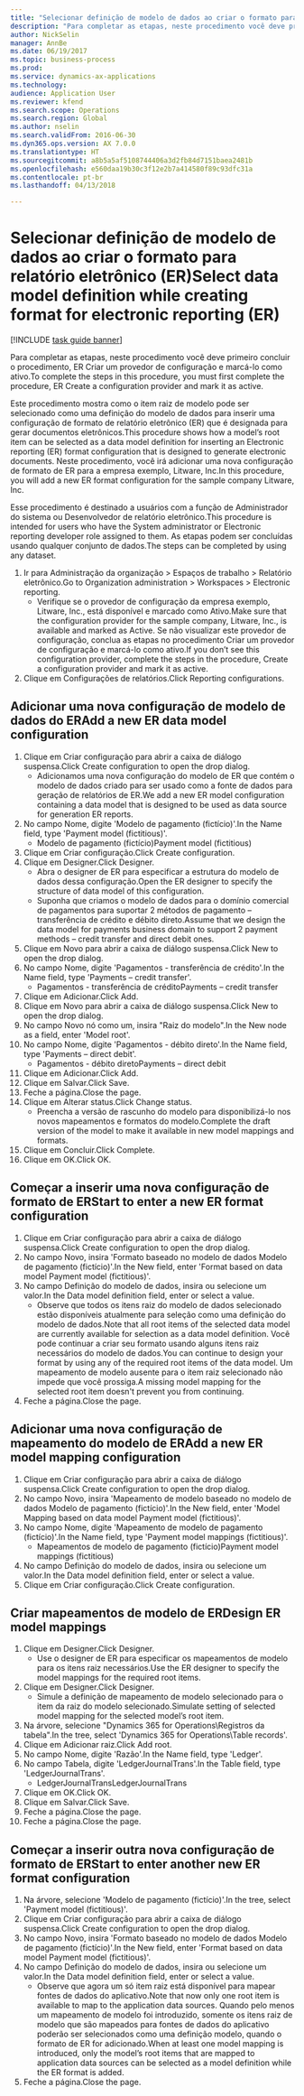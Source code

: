 ```yaml
--- 
title: "Selecionar definição de modelo de dados ao criar o formato para relatório eletrônico (ER)"
description: "Para completar as etapas, neste procedimento você deve primeiro concluir o procedimento, ER Criar um provedor de configuração e marcá-lo como ativo."
author: NickSelin
manager: AnnBe
ms.date: 06/19/2017
ms.topic: business-process
ms.prod: 
ms.service: dynamics-ax-applications
ms.technology: 
audience: Application User
ms.reviewer: kfend
ms.search.scope: Operations
ms.search.region: Global
ms.author: nselin
ms.search.validFrom: 2016-06-30
ms.dyn365.ops.version: AX 7.0.0
ms.translationtype: HT
ms.sourcegitcommit: a8b5a5af5108744406a3d2fb84d7151baea2481b
ms.openlocfilehash: e560daa19b30c3f12e2b7a414580f89c93dfc31a
ms.contentlocale: pt-br
ms.lasthandoff: 04/13/2018

---
```

# <a name="select-data-model-definition-while-creating-format-for-electronic-reporting-er"></a><span data-ttu-id="91c9c-103">Selecionar definição de modelo de dados ao criar o formato para relatório eletrônico (ER)</span><span class="sxs-lookup"><span data-stu-id="91c9c-103">Select data model definition while creating format for electronic reporting (ER)</span></span>

[!INCLUDE [task guide banner](../../includes/task-guide-banner.md)]

<span data-ttu-id="91c9c-104">Para completar as etapas, neste procedimento você deve primeiro concluir o procedimento, ER Criar um provedor de configuração e marcá-lo como ativo.</span><span class="sxs-lookup"><span data-stu-id="91c9c-104">To complete the steps in this procedure, you must first complete the procedure, ER Create a configuration provider and mark it as active.</span></span> 

<span data-ttu-id="91c9c-105">Este procedimento mostra como o item raiz de modelo pode ser selecionado como uma definição do modelo de dados para inserir uma configuração de formato de relatório eletrônico (ER) que é designada para gerar documentos eletrônicos.</span><span class="sxs-lookup"><span data-stu-id="91c9c-105">This procedure shows how a model’s root item can be selected as a data model definition for inserting an Electronic reporting (ER) format configuration that is designed to generate electronic documents.</span></span> <span data-ttu-id="91c9c-106">Neste procedimento, você irá adicionar uma nova configuração de formato de ER para a empresa exemplo, Litware, Inc.</span><span class="sxs-lookup"><span data-stu-id="91c9c-106">In this procedure, you will add a new ER format configuration for the sample company Litware, Inc.</span></span> 

<span data-ttu-id="91c9c-107">Esse procedimento é destinado a usuários com a função de Administrador do sistema ou Desenvolvedor de relatório eletrônico.</span><span class="sxs-lookup"><span data-stu-id="91c9c-107">This procedure is intended for users who have the System administrator or Electronic reporting developer role assigned to them.</span></span> <span data-ttu-id="91c9c-108">As etapas podem ser concluídas usando qualquer conjunto de dados.</span><span class="sxs-lookup"><span data-stu-id="91c9c-108">The steps can be completed by using any dataset.</span></span>

1. <span data-ttu-id="91c9c-109">Ir para Administração da organização > Espaços de trabalho > Relatório eletrônico.</span><span class="sxs-lookup"><span data-stu-id="91c9c-109">Go to Organization administration > Workspaces > Electronic reporting.</span></span>
    * <span data-ttu-id="91c9c-110">Verifique se o provedor de configuração da empresa exemplo, Litware, Inc., está disponível e marcado como Ativo.</span><span class="sxs-lookup"><span data-stu-id="91c9c-110">Make sure that the configuration provider for the sample company, Litware, Inc., is available and marked as Active.</span></span> <span data-ttu-id="91c9c-111">Se não visualizar este provedor de configuração, conclua as etapas no procedimento Criar um provedor de configuração e marcá-lo como ativo.</span><span class="sxs-lookup"><span data-stu-id="91c9c-111">If you don’t see this configuration provider, complete the steps in the procedure, Create a configuration provider and mark it as active.</span></span>  
2. <span data-ttu-id="91c9c-112">Clique em Configurações de relatórios.</span><span class="sxs-lookup"><span data-stu-id="91c9c-112">Click Reporting configurations.</span></span>

## <a name="add-a-new-er-data-model-configuration"></a><span data-ttu-id="91c9c-113">Adicionar uma nova configuração de modelo de dados do ER</span><span class="sxs-lookup"><span data-stu-id="91c9c-113">Add a new ER data model configuration</span></span>
1. <span data-ttu-id="91c9c-114">Clique em Criar configuração para abrir a caixa de diálogo suspensa.</span><span class="sxs-lookup"><span data-stu-id="91c9c-114">Click Create configuration to open the drop dialog.</span></span>
    * <span data-ttu-id="91c9c-115">Adicionamos uma nova configuração do modelo de ER que contém o modelo de dados criado para ser usado como a fonte de dados para geração de relatórios de ER.</span><span class="sxs-lookup"><span data-stu-id="91c9c-115">We add a new ER model configuration containing a data model that is designed to be used as data source for generation ER reports.</span></span>  
2. <span data-ttu-id="91c9c-116">No campo Nome, digite 'Modelo de pagamento (fictício)'.</span><span class="sxs-lookup"><span data-stu-id="91c9c-116">In the Name field, type 'Payment model (fictitious)'.</span></span>
    * <span data-ttu-id="91c9c-117">Modelo de pagamento (fictício)</span><span class="sxs-lookup"><span data-stu-id="91c9c-117">Payment model (fictitious)</span></span>  
3. <span data-ttu-id="91c9c-118">Clique em Criar configuração.</span><span class="sxs-lookup"><span data-stu-id="91c9c-118">Click Create configuration.</span></span>
4. <span data-ttu-id="91c9c-119">Clique em Designer.</span><span class="sxs-lookup"><span data-stu-id="91c9c-119">Click Designer.</span></span>
    * <span data-ttu-id="91c9c-120">Abra o designer de ER para especificar a estrutura do modelo de dados dessa configuração.</span><span class="sxs-lookup"><span data-stu-id="91c9c-120">Open the ER designer to specify the structure of data model of this configuration.</span></span>  
    * <span data-ttu-id="91c9c-121">Suponha que criamos o modelo de dados para o domínio comercial de pagamentos para suportar 2 métodos de pagamento – transferência de crédito e débito direto.</span><span class="sxs-lookup"><span data-stu-id="91c9c-121">Assume that we design the data model for payments business domain to support 2 payment methods – credit transfer and direct debit ones.</span></span>  
5. <span data-ttu-id="91c9c-122">Clique em Novo para abrir a caixa de diálogo suspensa.</span><span class="sxs-lookup"><span data-stu-id="91c9c-122">Click New to open the drop dialog.</span></span>
6. <span data-ttu-id="91c9c-123">No campo Nome, digite 'Pagamentos - transferência de crédito'.</span><span class="sxs-lookup"><span data-stu-id="91c9c-123">In the Name field, type 'Payments – credit transfer'.</span></span>
    * <span data-ttu-id="91c9c-124">Pagamentos - transferência de crédito</span><span class="sxs-lookup"><span data-stu-id="91c9c-124">Payments – credit transfer</span></span>  
7. <span data-ttu-id="91c9c-125">Clique em Adicionar.</span><span class="sxs-lookup"><span data-stu-id="91c9c-125">Click Add.</span></span>
8. <span data-ttu-id="91c9c-126">Clique em Novo para abrir a caixa de diálogo suspensa.</span><span class="sxs-lookup"><span data-stu-id="91c9c-126">Click New to open the drop dialog.</span></span>
9. <span data-ttu-id="91c9c-127">No campo Novo nó como um, insira "Raiz do modelo".</span><span class="sxs-lookup"><span data-stu-id="91c9c-127">In the New node as a field, enter 'Model root'.</span></span>
10. <span data-ttu-id="91c9c-128">No campo Nome, digite 'Pagamentos - débito direto'.</span><span class="sxs-lookup"><span data-stu-id="91c9c-128">In the Name field, type 'Payments – direct debit'.</span></span>
    * <span data-ttu-id="91c9c-129">Pagamentos - débito direto</span><span class="sxs-lookup"><span data-stu-id="91c9c-129">Payments – direct debit</span></span>  
11. <span data-ttu-id="91c9c-130">Clique em Adicionar.</span><span class="sxs-lookup"><span data-stu-id="91c9c-130">Click Add.</span></span>
12. <span data-ttu-id="91c9c-131">Clique em Salvar.</span><span class="sxs-lookup"><span data-stu-id="91c9c-131">Click Save.</span></span>
13. <span data-ttu-id="91c9c-132">Feche a página.</span><span class="sxs-lookup"><span data-stu-id="91c9c-132">Close the page.</span></span>
14. <span data-ttu-id="91c9c-133">Clique em Alterar status.</span><span class="sxs-lookup"><span data-stu-id="91c9c-133">Click Change status.</span></span>
    * <span data-ttu-id="91c9c-134">Preencha a versão de rascunho do modelo para disponibilizá-lo nos novos mapeamentos e formatos do modelo.</span><span class="sxs-lookup"><span data-stu-id="91c9c-134">Complete the draft version of the model to make it available in new model mappings and formats.</span></span>  
15. <span data-ttu-id="91c9c-135">Clique em Concluir.</span><span class="sxs-lookup"><span data-stu-id="91c9c-135">Click Complete.</span></span>
16. <span data-ttu-id="91c9c-136">Clique em OK.</span><span class="sxs-lookup"><span data-stu-id="91c9c-136">Click OK.</span></span>

## <a name="start-to-enter-a-new-er-format-configuration"></a><span data-ttu-id="91c9c-137">Começar a inserir uma nova configuração de formato de ER</span><span class="sxs-lookup"><span data-stu-id="91c9c-137">Start to enter a new ER format configuration</span></span>
1. <span data-ttu-id="91c9c-138">Clique em Criar configuração para abrir a caixa de diálogo suspensa.</span><span class="sxs-lookup"><span data-stu-id="91c9c-138">Click Create configuration to open the drop dialog.</span></span>
2. <span data-ttu-id="91c9c-139">No campo Novo, insira 'Formato baseado no modelo de dados Modelo de pagamento (fictício)'.</span><span class="sxs-lookup"><span data-stu-id="91c9c-139">In the New field, enter 'Format based on data model Payment model (fictitious)'.</span></span>
3. <span data-ttu-id="91c9c-140">No campo Definição do modelo de dados, insira ou selecione um valor.</span><span class="sxs-lookup"><span data-stu-id="91c9c-140">In the Data model definition field, enter or select a value.</span></span>
    * <span data-ttu-id="91c9c-141">Observe que todos os itens raiz do modelo de dados selecionado estão disponíveis atualmente para seleção como uma definição do modelo de dados.</span><span class="sxs-lookup"><span data-stu-id="91c9c-141">Note that all root items of the selected data model are currently available for selection as a data model definition.</span></span> <span data-ttu-id="91c9c-142">Você pode continuar a criar seu formato usando alguns itens raiz necessários do modelo de dados.</span><span class="sxs-lookup"><span data-stu-id="91c9c-142">You can continue to design your format by using any of the required root items of the data model.</span></span> <span data-ttu-id="91c9c-143">Um mapeamento de modelo ausente para o item raiz selecionado não impede que você prossiga.</span><span class="sxs-lookup"><span data-stu-id="91c9c-143">A missing model mapping for the selected root item doesn't prevent you from continuing.</span></span>  
4. <span data-ttu-id="91c9c-144">Feche a página.</span><span class="sxs-lookup"><span data-stu-id="91c9c-144">Close the page.</span></span>

## <a name="add-a-new-er-model-mapping-configuration"></a><span data-ttu-id="91c9c-145">Adicionar uma nova configuração de mapeamento do modelo de ER</span><span class="sxs-lookup"><span data-stu-id="91c9c-145">Add a new ER model mapping configuration</span></span>
1. <span data-ttu-id="91c9c-146">Clique em Criar configuração para abrir a caixa de diálogo suspensa.</span><span class="sxs-lookup"><span data-stu-id="91c9c-146">Click Create configuration to open the drop dialog.</span></span>
2. <span data-ttu-id="91c9c-147">No campo Novo, insira 'Mapeamento de modelo baseado no modelo de dados Modelo de pagamento (fictício)'.</span><span class="sxs-lookup"><span data-stu-id="91c9c-147">In the New field, enter 'Model Mapping based on data model Payment model (fictitious)'.</span></span>
3. <span data-ttu-id="91c9c-148">No campo Nome, digite 'Mapeamento de modelo de pagamento (fictício)'.</span><span class="sxs-lookup"><span data-stu-id="91c9c-148">In the Name field, type 'Payment model mappings (fictitious)'.</span></span>
    * <span data-ttu-id="91c9c-149">Mapeamentos de modelo de pagamento (fictício)</span><span class="sxs-lookup"><span data-stu-id="91c9c-149">Payment model mappings (fictitious)</span></span>  
4. <span data-ttu-id="91c9c-150">No campo Definição do modelo de dados, insira ou selecione um valor.</span><span class="sxs-lookup"><span data-stu-id="91c9c-150">In the Data model definition field, enter or select a value.</span></span>
5. <span data-ttu-id="91c9c-151">Clique em Criar configuração.</span><span class="sxs-lookup"><span data-stu-id="91c9c-151">Click Create configuration.</span></span>

## <a name="design-er-model-mappings"></a><span data-ttu-id="91c9c-152">Criar mapeamentos de modelo de ER</span><span class="sxs-lookup"><span data-stu-id="91c9c-152">Design ER model mappings</span></span>
1. <span data-ttu-id="91c9c-153">Clique em Designer.</span><span class="sxs-lookup"><span data-stu-id="91c9c-153">Click Designer.</span></span>
    * <span data-ttu-id="91c9c-154">Use o designer de ER para especificar os mapeamentos de modelo para os itens raiz necessários.</span><span class="sxs-lookup"><span data-stu-id="91c9c-154">Use the ER designer to specify the model mappings for the required root items.</span></span>  
2. <span data-ttu-id="91c9c-155">Clique em Designer.</span><span class="sxs-lookup"><span data-stu-id="91c9c-155">Click Designer.</span></span>
    * <span data-ttu-id="91c9c-156">Simule a definição de mapeamento de modelo selecionado para o item da raiz do modelo selecionado.</span><span class="sxs-lookup"><span data-stu-id="91c9c-156">Simulate setting of selected model mapping for the selected model’s root item.</span></span>  
3. <span data-ttu-id="91c9c-157">Na árvore, selecione "Dynamics 365 for Operations\Registros da tabela".</span><span class="sxs-lookup"><span data-stu-id="91c9c-157">In the tree, select 'Dynamics 365 for Operations\Table records'.</span></span>
4. <span data-ttu-id="91c9c-158">Clique em Adicionar raiz.</span><span class="sxs-lookup"><span data-stu-id="91c9c-158">Click Add root.</span></span>
5. <span data-ttu-id="91c9c-159">No campo Nome, digite 'Razão'.</span><span class="sxs-lookup"><span data-stu-id="91c9c-159">In the Name field, type 'Ledger'.</span></span>
6. <span data-ttu-id="91c9c-160">No campo Tabela, digite 'LedgerJournalTrans'.</span><span class="sxs-lookup"><span data-stu-id="91c9c-160">In the Table field, type 'LedgerJournalTrans'.</span></span>
    * <span data-ttu-id="91c9c-161">LedgerJournalTrans</span><span class="sxs-lookup"><span data-stu-id="91c9c-161">LedgerJournalTrans</span></span>  
7. <span data-ttu-id="91c9c-162">Clique em OK.</span><span class="sxs-lookup"><span data-stu-id="91c9c-162">Click OK.</span></span>
8. <span data-ttu-id="91c9c-163">Clique em Salvar.</span><span class="sxs-lookup"><span data-stu-id="91c9c-163">Click Save.</span></span>
9. <span data-ttu-id="91c9c-164">Feche a página.</span><span class="sxs-lookup"><span data-stu-id="91c9c-164">Close the page.</span></span>
10. <span data-ttu-id="91c9c-165">Feche a página.</span><span class="sxs-lookup"><span data-stu-id="91c9c-165">Close the page.</span></span>

## <a name="start-to-enter-another-new-er-format-configuration"></a><span data-ttu-id="91c9c-166">Começar a inserir outra nova configuração de formato de ER</span><span class="sxs-lookup"><span data-stu-id="91c9c-166">Start to enter another new ER format configuration</span></span>
1. <span data-ttu-id="91c9c-167">Na árvore, selecione 'Modelo de pagamento (fictício)'.</span><span class="sxs-lookup"><span data-stu-id="91c9c-167">In the tree, select 'Payment model (fictitious)'.</span></span>
2. <span data-ttu-id="91c9c-168">Clique em Criar configuração para abrir a caixa de diálogo suspensa.</span><span class="sxs-lookup"><span data-stu-id="91c9c-168">Click Create configuration to open the drop dialog.</span></span>
3. <span data-ttu-id="91c9c-169">No campo Novo, insira 'Formato baseado no modelo de dados Modelo de pagamento (fictício)'.</span><span class="sxs-lookup"><span data-stu-id="91c9c-169">In the New field, enter 'Format based on data model Payment model (fictitious)'.</span></span>
4. <span data-ttu-id="91c9c-170">No campo Definição do modelo de dados, insira ou selecione um valor.</span><span class="sxs-lookup"><span data-stu-id="91c9c-170">In the Data model definition field, enter or select a value.</span></span>
    * <span data-ttu-id="91c9c-171">Observe que agora um só item raiz está disponível para mapear fontes de dados do aplicativo.</span><span class="sxs-lookup"><span data-stu-id="91c9c-171">Note that now only one root item is available to map to the application data sources.</span></span> <span data-ttu-id="91c9c-172">Quando pelo menos um mapeamento de modelo foi introduzido, somente os itens raiz de modelo que são mapeados para fontes de dados do aplicativo poderão ser selecionados como uma definição modelo, quando o formato de ER for adicionado.</span><span class="sxs-lookup"><span data-stu-id="91c9c-172">When at least one model mapping is introduced, only the model’s root items that are mapped to application data sources can be selected as a model definition while the ER format is added.</span></span>   
5. <span data-ttu-id="91c9c-173">Feche a página.</span><span class="sxs-lookup"><span data-stu-id="91c9c-173">Close the page.</span></span>


